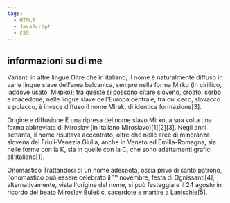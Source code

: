```yaml
---
tags:
  - HTML5
  - JavaScript
  - CSS
---
```


## informazioni su di me 
Varianti in altre lingue
Oltre che in italiano, il nome è naturalmente diffuso in varie lingue slave dell'area balcanica, sempre nella forma Mirko (in cirillico, laddove usato, Мирко); tra queste si possono citare sloveno, croato, serbo e macedone; nelle lingue slave dell'Europa centrale, tra cui ceco, slovacco e polacco, è invece diffuso il nome Mirek, di identica formazione[3].

Origine e diffusione
È una ripresa del nome slavo Mirko, a sua volta una forma abbreviata di Miroslav (in italiano Miroslavo)[1][2][3]. Negli anni settanta, il nome risultava accentrato, oltre che nelle aree di minoranza slovena del Friuli-Venezia Giulia, anche in Veneto ed Emilia-Romagna, sia nelle forme con la K, sia in quelle con la C, che sono adattamenti grafici all'italiano[1].

Onomastico
Trattandosi di un nome adespota, ossia privo di santo patrono, l'onomastico può essere celebrato il 1º novembre, festa di Ognissanti[4]; alternativamente, vista l'origine del nome, si può festeggiare il 24 agosto in ricordo del beato Miroslav Bulešić, sacerdote e martire a Lanischie[5].

